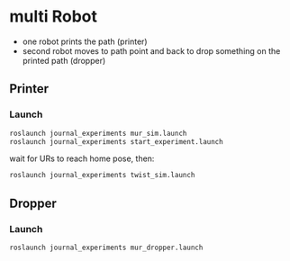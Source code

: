 # multi Robot
- one robot prints the path (printer)
- second robot moves to path point and back to drop something on the printed path (dropper)

## Printer
### Launch
```bash
roslaunch journal_experiments mur_sim.launch
roslaunch journal_experiments start_experiment.launch
```

wait for URs to reach home pose, then:

```bash
roslaunch journal_experiments twist_sim.launch
```

## Dropper
### Launch
```bash
roslaunch journal_experiments mur_dropper.launch
```